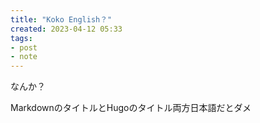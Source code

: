 ```yaml
---
title: "Koko English？"
created: 2023-04-12 05:33
tags:
- post
- note
---
```


なんか？

MarkdownのタイトルとHugoのタイトル両方日本語だとダメ